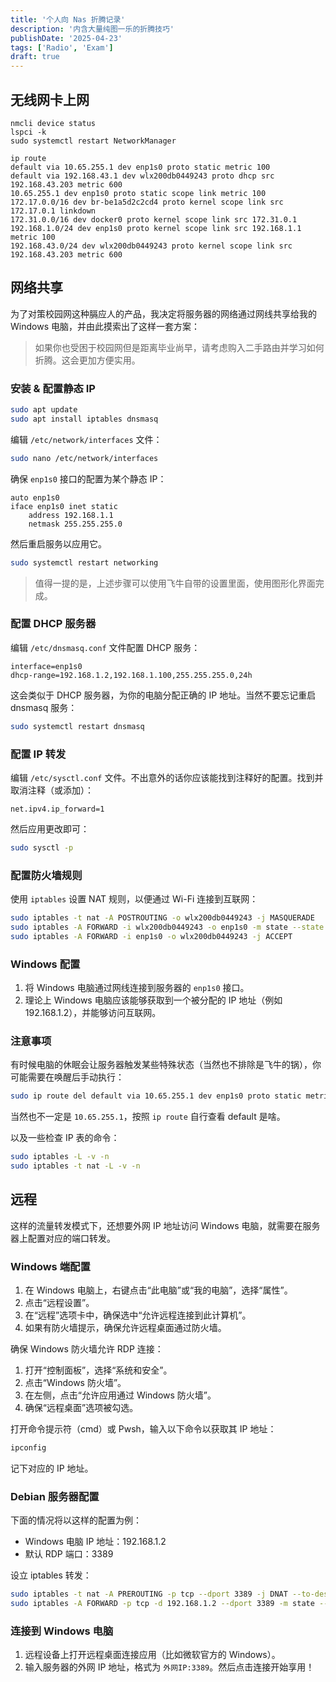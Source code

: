 ```yaml
---
title: '个人向 Nas 折腾记录'
description: '内含大量纯图一乐的折腾技巧'
publishDate: '2025-04-23'
tags: ['Radio', 'Exam']
draft: true
---
```


## 无线网卡上网

```
nmcli device status
lspci -k
sudo systemctl restart NetworkManager
```

```
ip route
default via 10.65.255.1 dev enp1s0 proto static metric 100
default via 192.168.43.1 dev wlx200db0449243 proto dhcp src 192.168.43.203 metric 600
10.65.255.1 dev enp1s0 proto static scope link metric 100
172.17.0.0/16 dev br-be1a5d2c2cd4 proto kernel scope link src 172.17.0.1 linkdown
172.31.0.0/16 dev docker0 proto kernel scope link src 172.31.0.1
192.168.1.0/24 dev enp1s0 proto kernel scope link src 192.168.1.1 metric 100
192.168.43.0/24 dev wlx200db0449243 proto kernel scope link src 192.168.43.203 metric 600
```

## 网络共享

为了对策校园网这种膈应人的产品，我决定将服务器的网络通过网线共享给我的 Windows 电脑，并由此摸索出了这样一套方案：

> 如果你也受困于校园网但是距离毕业尚早，请考虑购入二手路由并学习如何折腾。这会更加方便实用。

### 安装 & 配置静态 IP

```bash
sudo apt update
sudo apt install iptables dnsmasq
```

编辑 `/etc/network/interfaces` 文件：

```bash
sudo nano /etc/network/interfaces
```

确保 `enp1s0` 接口的配置为某个静态 IP：

```plaintext
auto enp1s0
iface enp1s0 inet static
    address 192.168.1.1
    netmask 255.255.255.0
```

然后重启服务以应用它。

```bash
sudo systemctl restart networking
```

> 值得一提的是，上述步骤可以使用飞牛自带的设置里面，使用图形化界面完成。

### 配置 DHCP 服务器

编辑 `/etc/dnsmasq.conf` 文件配置 DHCP 服务：

```plaintext
interface=enp1s0
dhcp-range=192.168.1.2,192.168.1.100,255.255.255.0,24h
```

这会类似于 DHCP 服务器，为你的电脑分配正确的 IP 地址。当然不要忘记重启 dnsmasq 服务：

```bash
sudo systemctl restart dnsmasq
```

### 配置 IP 转发

编辑 `/etc/sysctl.conf` 文件。不出意外的话你应该能找到注释好的配置。找到并取消注释（或添加）：

```plaintext
net.ipv4.ip_forward=1
```

然后应用更改即可：

```bash
sudo sysctl -p
```

### 配置防火墙规则

使用 `iptables` 设置 NAT 规则，以便通过 Wi-Fi 连接到互联网：

```bash
sudo iptables -t nat -A POSTROUTING -o wlx200db0449243 -j MASQUERADE
sudo iptables -A FORWARD -i wlx200db0449243 -o enp1s0 -m state --state RELATED,ESTABLISHED -j ACCEPT
sudo iptables -A FORWARD -i enp1s0 -o wlx200db0449243 -j ACCEPT
```

### Windows 配置

1. 将 Windows 电脑通过网线连接到服务器的 `enp1s0` 接口。
2. 理论上 Windows 电脑应该能够获取到一个被分配的 IP 地址（例如 192.168.1.2），并能够访问互联网。

### 注意事项

有时候电脑的休眠会让服务器触发某些特殊状态（当然也不排除是飞牛的锅），你可能需要在唤醒后手动执行：

```bash
sudo ip route del default via 10.65.255.1 dev enp1s0 proto static metric 100
```

当然也不一定是 `10.65.255.1`，按照 `ip route` 自行查看 default 是啥。

以及一些检查 IP 表的命令：

```bash
sudo iptables -L -v -n
sudo iptables -t nat -L -v -n
```

## 远程

这样的流量转发模式下，还想要外网 IP 地址访问 Windows 电脑，就需要在服务器上配置对应的端口转发。

### Windows 端配置

1. 在 Windows 电脑上，右键点击“此电脑”或“我的电脑”，选择“属性”。
2. 点击“远程设置”。
3. 在“远程”选项卡中，确保选中“允许远程连接到此计算机”。
4. 如果有防火墙提示，确保允许远程桌面通过防火墙。

确保 Windows 防火墙允许 RDP 连接：

1. 打开“控制面板”，选择“系统和安全”。
2. 点击“Windows 防火墙”。
3. 在左侧，点击“允许应用通过 Windows 防火墙”。
4. 确保“远程桌面”选项被勾选。

打开命令提示符（cmd）或 Pwsh，输入以下命令以获取其 IP 地址：

```bash
ipconfig
```

记下对应的 IP 地址。

### Debian 服务器配置

下面的情况将以这样的配置为例：

- Windows 电脑 IP 地址：192.168.1.2
- 默认 RDP 端口：3389

设立 iptables 转发：

```bash
sudo iptables -t nat -A PREROUTING -p tcp --dport 3389 -j DNAT --to-destination 192.168.1.2:3389
sudo iptables -A FORWARD -p tcp -d 192.168.1.2 --dport 3389 -m state --state NEW,RELATED,ESTABLISHED -j ACCEPT
```

### 连接到 Windows 电脑

1. 远程设备上打开远程桌面连接应用（比如微软官方的 Windows）。
2. 输入服务器的外网 IP 地址，格式为 `外网IP:3389`。然后点击连接开始享用！
